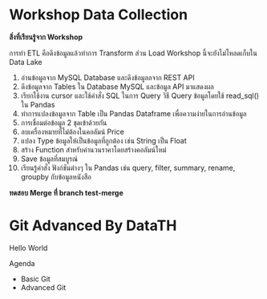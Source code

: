 # Workshop Data Collection

**สิ่งที่เรียนรู้จาก Workshop**

การทำ ETL คือดึงข้อมูลแล้วทำการ Transform ส่วน Load Workshop นี้จะยังไม่โหลดเก็บใน Data Lake
1. อ่านข้อมูลจาก MySQL Database และดึงข้อมูลลจาก REST API 
2. ดึงข้อมูลจาก Tables ใน Database MySQL และข้อมูล API มาแสดงผล
3. เรียกใช้งาน cursor และใช้คำสั่ง SQL ในการ Query วิธี Query ข้อมูลโดยใช้ read_sql() ใน Pandas
4. ทำการแปลงข้อมูลจาก Table เป็น Pandas Dataframe เพื่อความง่ายในการอ่านข้อมูล
5. การเชื่อมต่อข้อมูล 2 ชุดเข้าด้วยกัน
6. ลบเครื่องหมายที่ไม่ต้องในคอลัมน์ Price
7. แปลง Type ข้อมูลให้เป็นข้อมูลที่ถูกต้อง เช่น String เป็น Float
8. สร้าง Function สำหรับคำนวนราคาโดยสร้างคอลัมน์ใหม่
9. Save ข้อมูลที่สมบูรณ์ 
10. เรียนรู้คำสั่ง ฟังก์ชันต่างๆ ใน Pandas เช่น query, filter, summary, rename, groupby กับข้อมูลหนังสือ

**ทดสอบ Merge ที่ branch test-merge**

# Git Advanced By DataTH 

Hello World

Agenda
- Basic Git
- Advanced Git
